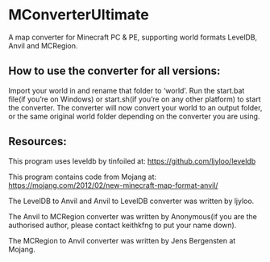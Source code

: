 # MConverterUltimate
A map converter for Minecraft PC & PE, supporting world formats LevelDB, Anvil and MCRegion.

## How to use the converter for all versions:

Import your world in and rename that folder to ‘world’. Run the start.bat file(if you’re on Windows) or start.sh(if you’re on any other platform) to start the converter. The converter will now convert your world to an output folder, or the same original world folder depending on the converter you are using.

## Resources:

This program uses leveldb by tinfoiled at: https://github.com/ljyloo/leveldb

This program contains code from Mojang at: https://mojang.com/2012/02/new-minecraft-map-format-anvil/

The LevelDB to Anvil and Anvil to LevelDB converter was written by ljyloo.

The Anvil to MCRegion converter was written by Anonymous(if you are the authorised author, please contact keithkfng to put your name down).

The MCRegion to Anvil converter was written by Jens Bergensten at Mojang.


